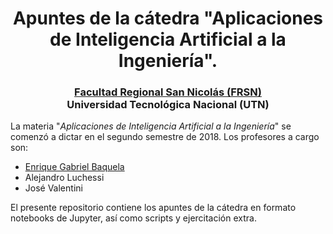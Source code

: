 # <div align="center">Apuntes de la cátedra "Aplicaciones de Inteligencia Artificial a la Ingeniería".</div>
### <div align="center">[Facultad Regional San Nicolás (FRSN)](http://www.frsn.utn.edu.ar)</div>  <div align="center">Universidad Tecnológica Nacional (UTN)</div>

La materia "*Aplicaciones de Inteligencia Artificial a la Ingeniería*" se comenzó a dictar en el segundo semestre de 2018. Los profesores a cargo son:

 - [Enrique Gabriel Baquela](http://www.egbaquela.com.ar)
 - Alejandro Luchessi
 - José Valentini

El presente repositorio contiene los apuntes de la cátedra en formato notebooks de Jupyter, así como scripts y ejercitación extra.
